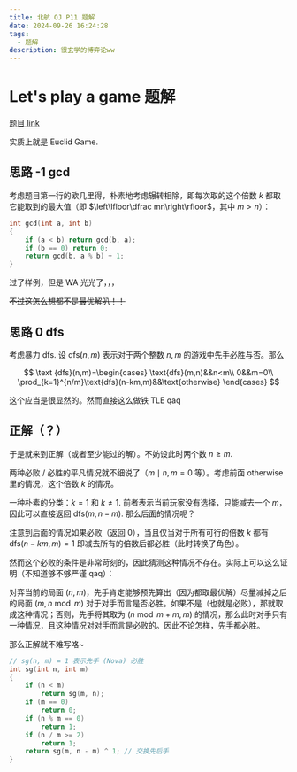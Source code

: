 ```yaml
---
title: 北航 OJ P11 题解
date: 2024-09-26 16:24:28
tags:
  - 题解
description: 很玄学的博弈论ww
---
```


# Let's play a game 题解

[题目 link](https://accoding.buaa.edu.cn/problem/11/index)

实质上就是 Euclid Game.

## 思路 -1 gcd

考虑题目第一行的欧几里得，朴素地考虑辗转相除，即每次取的这个倍数 $k$ 都取它能取到的最大值（即 $\left\lfloor\dfrac mn\right\rfloor$，其中 $m>n$）：

```c
int gcd(int a, int b)
{
    if (a < b) return gcd(b, a);
    if (b == 0) return 0;
    return gcd(b, a % b) + 1;
}
```

过了样例，但是 WA 光光了，，，

~~不过这怎么想都不是最优解叭！！~~

## 思路 0 dfs

考虑暴力 dfs. 设 $\text {dfs}(n,m)$ 表示对于两个整数 $n,m$ 的游戏中先手必胜与否。那么

$$
\text {dfs}(n,m)=\begin{cases}
\text{dfs}(m,n)&&n<m\\
0&&m=0\\
\prod_{k=1}^{n/m}\text{dfs}(n-km,m)&&\text{otherwise}
\end{cases}
$$

这个应当是很显然的。然而直接这么做铁 TLE qaq

## 正解（？）

于是就来到正解（或者至少能过的解）。不妨设此时两个数 $n\ge m$. 

两种必败 / 必胜的平凡情况就不细说了（$m\mid n,m=0$ 等）。考虑前面 $\text{otherwise}$ 里的情况，这个倍数 $k$ 的情况。

一种朴素的分类：$k=1$ 和 $k\neq 1$. 前者表示当前玩家没有选择，只能减去一个 $m$，因此可以直接返回 $\text {dfs}(m,n-m)$. 那么后面的情况呢？

注意到后面的情况如果必败（返回 $0$），当且仅当对于所有可行的倍数 $k$ 都有 $\text{dfs}(n-km,m)=1$ 即减去所有的倍数后都必胜（此时转换了角色）。

然而这个必败的条件是非常苛刻的，因此猜测这种情况不存在。实际上可以这么证明（不知道够不够严谨 qaq）：

对弈当前的局面 $(n,m)$，先手肯定能够预先算出（因为都取最优解）尽量减掉之后的局面 $(m, n\bmod m)$ 对于对手而言是否必胜。如果不是（也就是必败），那就取成这种情况；否则，先手将其取为 $(n\bmod m+m,m)$ 的情况，那么此时对手只有一种情况，且这种情况对对手而言是必败的。因此不论怎样，先手都必胜。

那么正解就不难写咯~

```c
// sg(n, m) = 1 表示先手 (Nova) 必胜
int sg(int n, int m)
{
    if (n < m)
        return sg(m, n);
    if (m == 0)
        return 0;
    if (n % m == 0)
        return 1;
    if (n / m >= 2)
        return 1;
    return sg(m, n - m) ^ 1; // 交换先后手
}
```
